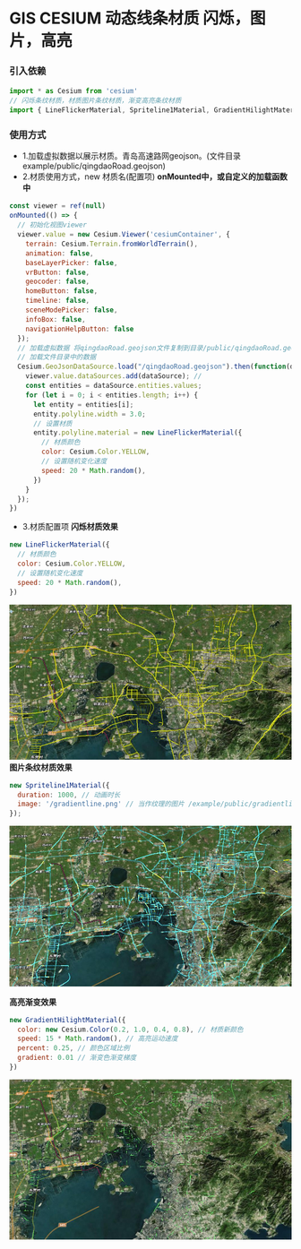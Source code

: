 # GIS CESIUM 动态线条材质 闪烁，图片，高亮
### 引入依赖
```javascript
import * as Cesium from 'cesium'
// 闪烁条纹材质，材质图片条纹材质，渐变高亮条纹材质
import { LineFlickerMaterial, Spriteline1Material, GradientHilightMaterial } from 'LineMaterial'
```
### 使用方式
- 1.加载虚拟数据以展示材质。青岛高速路网geojson。(文件目录example/public/qingdaoRoad.geojson)
- 2.材质使用方式，new 材质名(配置项)
**onMounted中，或自定义的加载函数中**
```javascript
const viewer = ref(null)
onMounted(() => {
  // 初始化视图viewer
  viewer.value = new Cesium.Viewer('cesiumContainer', {
    terrain: Cesium.Terrain.fromWorldTerrain(),
    animation: false,
    baseLayerPicker: false,
    vrButton: false,
    geocoder: false,
    homeButton: false,
    timeline: false,
    sceneModePicker: false,
    infoBox: false,
    navigationHelpButton: false
  });
  // 加载虚拟数据 将qingdaoRoad.geojson文件复制到目录/public/qingdaoRoad.geojson
  // 加载文件目录中的数据
  Cesium.GeoJsonDataSource.load("/qingdaoRoad.geojson").then(function(dataSource) {
    viewer.value.dataSources.add(dataSource); // 
    const entities = dataSource.entities.values;
    for (let i = 0; i < entities.length; i++) {
      let entity = entities[i];
      entity.polyline.width = 3.0;
      // 设置材质
      entity.polyline.material = new LineFlickerMaterial({
        // 材质颜色
        color: Cesium.Color.YELLOW,
        // 设置随机变化速度
        speed: 20 * Math.random(),
      })
    }
  });
})

```
- 3.材质配置项
**闪烁材质效果**
```javascript
new LineFlickerMaterial({
  // 材质颜色
  color: Cesium.Color.YELLOW,
  // 设置随机变化速度
  speed: 20 * Math.random(),
})
```
![闪烁材质效果](README_files/3.jpg)
**图片条纹材质效果**
```javascript
new Spriteline1Material({
  duration: 1000, // 动画时长
  image: '/gradientline.png' // 当作纹理的图片 /example/public/gradientline.png
});
```
![图片条纹材质效果](README_files/2.jpg)

**高亮渐变效果**
```javascript
new GradientHilightMaterial({
  color: new Cesium.Color(0.2, 1.0, 0.4, 0.8), // 材质新颜色
  speed: 15 * Math.random(), // 高亮运动速度
  percent: 0.25, // 颜色区域比例
  gradient: 0.01 // 渐变色渐变梯度
})
```
![高亮渐变效果](README_files/1.jpg)